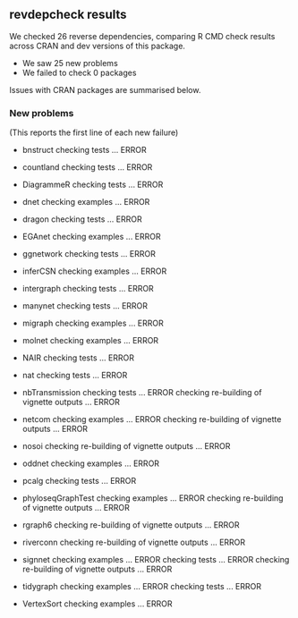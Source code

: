 ## revdepcheck results

We checked 26 reverse dependencies, comparing R CMD check results across CRAN and dev versions of this package.

 * We saw 25 new problems
 * We failed to check 0 packages

Issues with CRAN packages are summarised below.

### New problems
(This reports the first line of each new failure)

* bnstruct
  checking tests ... ERROR

* countland
  checking tests ... ERROR

* DiagrammeR
  checking tests ... ERROR

* dnet
  checking examples ... ERROR

* dragon
  checking tests ... ERROR

* EGAnet
  checking examples ... ERROR

* ggnetwork
  checking tests ... ERROR

* inferCSN
  checking examples ... ERROR

* intergraph
  checking tests ... ERROR

* manynet
  checking tests ... ERROR

* migraph
  checking examples ... ERROR

* molnet
  checking examples ... ERROR

* NAIR
  checking tests ... ERROR

* nat
  checking tests ... ERROR

* nbTransmission
  checking tests ... ERROR
  checking re-building of vignette outputs ... ERROR

* netcom
  checking examples ... ERROR
  checking re-building of vignette outputs ... ERROR

* nosoi
  checking re-building of vignette outputs ... ERROR

* oddnet
  checking examples ... ERROR

* pcalg
  checking tests ... ERROR

* phyloseqGraphTest
  checking examples ... ERROR
  checking re-building of vignette outputs ... ERROR

* rgraph6
  checking re-building of vignette outputs ... ERROR

* riverconn
  checking re-building of vignette outputs ... ERROR

* signnet
  checking examples ... ERROR
  checking tests ... ERROR
  checking re-building of vignette outputs ... ERROR

* tidygraph
  checking examples ... ERROR
  checking tests ... ERROR

* VertexSort
  checking examples ... ERROR

